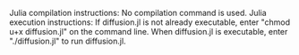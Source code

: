Julia compilation instructions: No compilation command is used.
Julia execution instructions: If diffusion.jl is not already executable, enter
"chmod u+x diffusion.jl" on the command line. When diffusion.jl is executable,
enter "./diffusion.jl" to run diffusion.jl.
